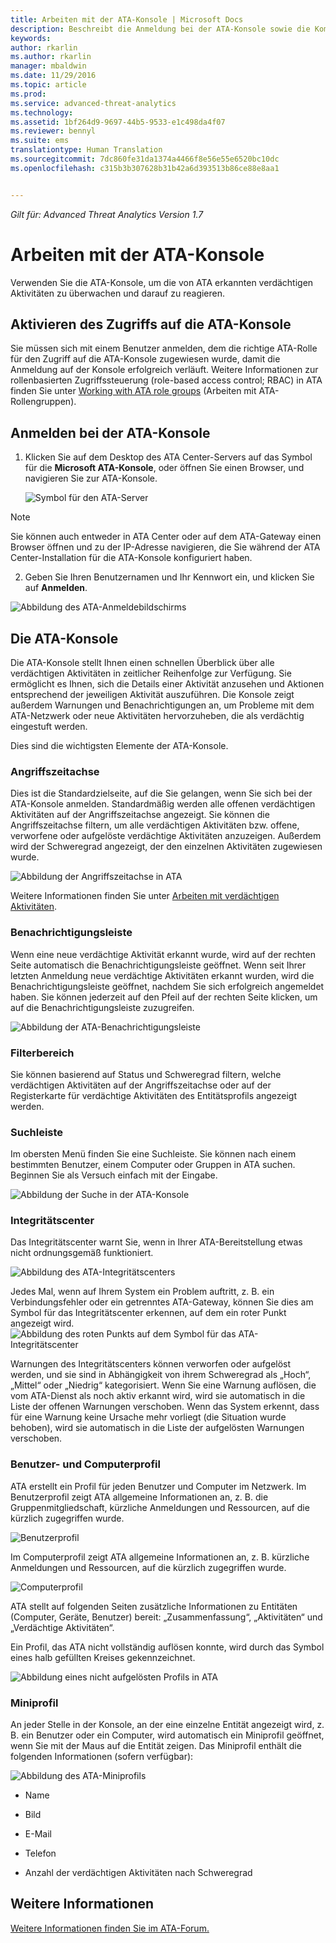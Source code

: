 ```yaml
---
title: Arbeiten mit der ATA-Konsole | Microsoft Docs
description: Beschreibt die Anmeldung bei der ATA-Konsole sowie die Komponenten der Konsole.
keywords: 
author: rkarlin
ms.author: rkarlin
manager: mbaldwin
ms.date: 11/29/2016
ms.topic: article
ms.prod: 
ms.service: advanced-threat-analytics
ms.technology: 
ms.assetid: 1bf264d9-9697-44b5-9533-e1c498da4f07
ms.reviewer: bennyl
ms.suite: ems
translationtype: Human Translation
ms.sourcegitcommit: 7dc860fe31da1374a4466f8e56e55e6520bc10dc
ms.openlocfilehash: c315b3b307628b31b42a6d393513b86ce88e8aa1


---
```


*Gilt für: Advanced Threat Analytics Version 1.7*



# <a name="working-with-the-ata-console"></a>Arbeiten mit der ATA-Konsole

Verwenden Sie die ATA-Konsole, um die von ATA erkannten verdächtigen Aktivitäten zu überwachen und darauf zu reagieren.

## <a name="enabling-access-to-the-ata-console"></a>Aktivieren des Zugriffs auf die ATA-Konsole
Sie müssen sich mit einem Benutzer anmelden, dem die richtige ATA-Rolle für den Zugriff auf die ATA-Konsole zugewiesen wurde, damit die Anmeldung auf der Konsole erfolgreich verläuft. Weitere Informationen zur rollenbasierten Zugriffssteuerung (role-based access control; RBAC) in ATA finden Sie unter [Working with ATA role groups](ata-role-groups.md) (Arbeiten mit ATA-Rollengruppen).

## <a name="logging-into-the-ata-console"></a>Anmelden bei der ATA-Konsole

1. Klicken Sie auf dem Desktop des ATA Center-Servers auf das Symbol für die **Microsoft ATA-Konsole**, oder öffnen Sie einen Browser, und navigieren Sie zur ATA-Konsole.

    ![Symbol für den ATA-Server](media/ata-server-icon.png)

>[!NOTE]
> Sie können auch entweder in ATA Center oder auf dem ATA-Gateway einen Browser öffnen und zu der IP-Adresse navigieren, die Sie während der ATA Center-Installation für die ATA-Konsole konfiguriert haben.    

2.  Geben Sie Ihren Benutzernamen und Ihr Kennwort ein, und klicken Sie auf **Anmelden**.

![Abbildung des ATA-Anmeldebildschirms](media/ATA-log-in-screen.png)


## <a name="the-ata-console"></a>Die ATA-Konsole

Die ATA-Konsole stellt Ihnen einen schnellen Überblick über alle verdächtigen Aktivitäten in zeitlicher Reihenfolge zur Verfügung. Sie ermöglicht es Ihnen, sich die Details einer Aktivität anzusehen und Aktionen entsprechend der jeweiligen Aktivität auszuführen. Die Konsole zeigt außerdem Warnungen und Benachrichtigungen an, um Probleme mit dem ATA-Netzwerk oder neue Aktivitäten hervorzuheben, die als verdächtig eingestuft werden.

Dies sind die wichtigsten Elemente der ATA-Konsole.


### <a name="attack-time-line"></a>Angriffszeitachse

Dies ist die Standardzielseite, auf die Sie gelangen, wenn Sie sich bei der ATA-Konsole anmelden. Standardmäßig werden alle offenen verdächtigen Aktivitäten auf der Angriffszeitachse angezeigt. Sie können die Angriffszeitachse filtern, um alle verdächtigen Aktivitäten bzw. offene, verworfene oder aufgelöste verdächtige Aktivitäten anzuzeigen. Außerdem wird der Schweregrad angezeigt, der den einzelnen Aktivitäten zugewiesen wurde.

![Abbildung der Angriffszeitachse in ATA](media/attack-timeline-1.7.png)

Weitere Informationen finden Sie unter [Arbeiten mit verdächtigen Aktivitäten](/advanced-threat-analytics/deploy-use/working-with-suspicious-activities).

### <a name="notification-bar"></a>Benachrichtigungsleiste

Wenn eine neue verdächtige Aktivität erkannt wurde, wird auf der rechten Seite automatisch die Benachrichtigungsleiste geöffnet. Wenn seit Ihrer letzten Anmeldung neue verdächtige Aktivitäten erkannt wurden, wird die Benachrichtigungsleiste geöffnet, nachdem Sie sich erfolgreich angemeldet haben. Sie können jederzeit auf den Pfeil auf der rechten Seite klicken, um auf die Benachrichtigungsleiste zuzugreifen.

![Abbildung der ATA-Benachrichtigungsleiste](media/notification-bar-1.7.png)

### <a name="filtering-panel"></a>Filterbereich

Sie können basierend auf Status und Schweregrad filtern, welche verdächtigen Aktivitäten auf der Angriffszeitachse oder auf der Registerkarte für verdächtige Aktivitäten des Entitätsprofils angezeigt werden.

### <a name="search-bar"></a>Suchleiste

Im obersten Menü finden Sie eine Suchleiste. Sie können nach einem bestimmten Benutzer, einem Computer oder Gruppen in ATA suchen. Beginnen Sie als Versuch einfach mit der Eingabe.

![Abbildung der Suche in der ATA-Konsole](media/ATA-console-search.png)

### <a name="health-center"></a>Integritätscenter

Das Integritätscenter warnt Sie, wenn in Ihrer ATA-Bereitstellung etwas nicht ordnungsgemäß funktioniert.

![Abbildung des ATA-Integritätscenters](media/ATA-Health-Issue.jpg)

Jedes Mal, wenn auf Ihrem System ein Problem auftritt, z. B. ein Verbindungsfehler oder ein getrenntes ATA-Gateway, können Sie dies am Symbol für das Integritätscenter erkennen, auf dem ein roter Punkt angezeigt wird. ![Abbildung des roten Punkts auf dem Symbol für das ATA-Integritätscenter](media/ATA-Health-Center-Alert-red-dot.png)

Warnungen des Integritätscenters können verworfen oder aufgelöst werden, und sie sind in Abhängigkeit von ihrem Schweregrad als „Hoch“, „Mittel“ oder „Niedrig“ kategorisiert. Wenn Sie eine Warnung auflösen, die vom ATA-Dienst als noch aktiv erkannt wird, wird sie automatisch in die Liste der offenen Warnungen verschoben. Wenn das System erkennt, dass für eine Warnung keine Ursache mehr vorliegt (die Situation wurde behoben), wird sie automatisch in die Liste der aufgelösten Warnungen verschoben.

### <a name="user-and-computer-profiles"></a>Benutzer- und Computerprofil

ATA erstellt ein Profil für jeden Benutzer und Computer im Netzwerk. Im Benutzerprofil zeigt ATA allgemeine Informationen an, z. B. die Gruppenmitgliedschaft, kürzliche Anmeldungen und Ressourcen, auf die kürzlich zugegriffen wurde.

![Benutzerprofil](media/user-profile.png)

Im Computerprofil zeigt ATA allgemeine Informationen an, z. B. kürzliche Anmeldungen und Ressourcen, auf die kürzlich zugegriffen wurde.

![Computerprofil](media/computer-profile.png)

ATA stellt auf folgenden Seiten zusätzliche Informationen zu Entitäten (Computer, Geräte, Benutzer) bereit: „Zusammenfassung“, „Aktivitäten“ und „Verdächtige Aktivitäten“.

Ein Profil, das ATA nicht vollständig auflösen konnte, wird durch das Symbol eines halb gefüllten Kreises gekennzeichnet.


![Abbildung eines nicht aufgelösten Profils in ATA](media/ATA-Unresolved-Profile.jpg)

### <a name="mini-profile"></a>Miniprofil

An jeder Stelle in der Konsole, an der eine einzelne Entität angezeigt wird, z. B. ein Benutzer oder ein Computer, wird automatisch ein Miniprofil geöffnet, wenn Sie mit der Maus auf die Entität zeigen. Das Miniprofil enthält die folgenden Informationen (sofern verfügbar):

![Abbildung des ATA-Miniprofils](media/ATA-mini-profile.jpg)

-   Name

-   Bild

-   E-Mail

-   Telefon

-   Anzahl der verdächtigen Aktivitäten nach Schweregrad



## <a name="see-also"></a>Weitere Informationen
[Weitere Informationen finden Sie im ATA-Forum.](https://social.technet.microsoft.com/Forums/security/home?forum=mata)



<!--HONumber=Nov16_HO5-->


